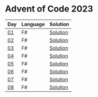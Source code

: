 # Advent of Code 2023

| Day | Language | Solution |
| --- | -------- | -------- |
| [01](https://adventofcode.com/2023/day/01) | F# | [Solution](./01) |
| [02](https://adventofcode.com/2023/day/02) | F# | [Solution](./02) |
| [03](https://adventofcode.com/2023/day/03) | F# | [Solution](./03) |
| [04](https://adventofcode.com/2023/day/04) | F# | [Solution](./04) |
| [05](https://adventofcode.com/2023/day/05) | F# | [Solution](./05) |
| [06](https://adventofcode.com/2023/day/06) | F# | [Solution](./06) |
| [07](https://adventofcode.com/2023/day/07) | F# | [Solution](./07) |
| [08](https://adventofcode.com/2023/day/08) | F# | [Solution](./08) |
